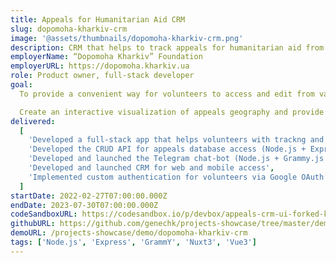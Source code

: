 ```yaml
---
title: Appeals for Humanitarian Aid CRM
slug: dopomoha-kharkiv-crm
image: '@assets/thumbnails/dopomoha-kharkiv-crm.png'
description: CRM that helps to track appeals for humanitarian aid from citizens of areas affected by war
employerName: “Dopomoha Kharkiv” Foundation
employerURL: https://dopomoha.kharkiv.ua
role: Product owner, full-stack developer
goal:
  To provide a convenient way for volunteers to access and edit from various devices the database of aid seekers.

  Create an interactive visualization of appeals geography and provide an easy way to group and process appeals via neighbourhood.
delivered:
  [
    'Developed a full-stack app that helps volunteers with trackng and processing incoming appeals for humanitarian aid',
    'Developed the CRUD API for appeals database access (Node.js + Express)',
    'Developed and launched the Telegram chat-bot (Node.js + Grammy.js + Google Sheets API)',
    'Developed and launched CRM for web and mobile access',
    'Implemented custom authentication for volunteers via Google OAuth 2.0 and Passport',
  ]
startDate: 2022-02-27T07:00:00.000Z
endDate: 2023-07-30T07:00:00.000Z
codeSandboxURL: https://codesandbox.io/p/devbox/appeals-crm-ui-forked-kqscsz?embed=1&file=%2FREADME.md%3A8%2C5
githubURL: https://github.com/genechk/projects-showcase/tree/master/demos/2023-dopomoha-kharkiv-crm
demoURL: /projects-showcase/demo/dopomoha-kharkiv-crm
tags: ['Node.js', 'Express', 'GrammY', 'Nuxt3', 'Vue3']
---
```

